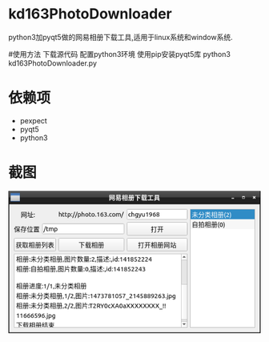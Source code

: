# kd163PhotoDownloader
python3加pyqt5做的网易相册下载工具,适用于linux系统和window系统.

#使用方法
下载源代码
配置python3环境
使用pip安装pyqt5库
python3 kd163PhotoDownloader.py

# 依赖项
- pexpect
- pyqt5
- python3

# 截图
![kd163PhotoDownloader_screenshot](https://github.com/bkdwei/kd163PhotoDownloader/blob/master/doc/kd163PhotoDownloader_screenshot.png "截图")
